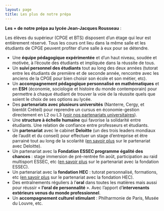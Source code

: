 ```yaml
---
layout: page
title: Les plus de notre prépa
---
```


**Les + de notre prépa au lycée Jean-Jacques Rousseau** :

Les élèves du supérieur (CPGE et BTS) disposent d’un étage qui leur est entièrement réservé. Tous les cours ont lieu dans la même salle et les étudiants de CPGE peuvent profiter d’une salle à eux pour se détendre.

- Une **équipe pédagogique expérimentée** et d’un haut niveau, soudée et motivée, à l’écoute des étudiants et impliquée dans la réussite de tous.
- Un **suivi personnel des étudiants** tout au long des deux années (tutorat entre les étudiants de première et de seconde année, rencontre avec les anciens de la CPGE pour bien choisir son école et son métier, etc).
- Un **accompagnement pédagogique personnalisé en mathématiques** et en **ESH** (économie, sociologie et histoire du monde contemporain) pour permettre à chaque étudiant de trouver la voie de la réussite quels que soient le choix de ses options au lycée.
- Des **partenariats avec plusieurs universités** (Nanterre, Cergy, et bientôt Créteil) pour reprendre un cursus en économie-gestion directement en L2 ou L3 ([voir nos partenariats universitaires](/partenariat_univ)).
- Une **structure à échelle humaine** qui favorise la solidarité entre étudiants. Une relation de confiance entre professeurs et étudiants.
- Un **partenariat** avec le cabinet **Deloitte** (un des trois leaders mondiaux de l’audit et du conseil) pour effectuer un stage d’entreprise et être parrainé tout au long de la scolarité ([en savoir plus](/deloitte) sur le partenariat avec Deloitte).
- Un partenariat avec la **Fondation ESSEC programme égalité des chances** : stage immersion de pré-rentrée fin août, participation au raid multisport ESSEC, etc ([en savoir plus](/essec) sur le partenariat avec la fondation ESSEC).
- Un partenariat avec la **fondation HEC** : tutorat personnalisé, formations, etc ([en savoir plus](/hec) sur le partenariat avec la fondation HEC).
- Des entraînements réguliers à l’**oral** dans toutes les matières mais aussi pour réussir « **l’oral de personnalité** ». Avec l’apport d’**intervenants extérieurs venus du monde professionnel**.
- Un **accompagnement culturel stimulant** : Philharmonie de Paris, Musée du Louvre, etc.

